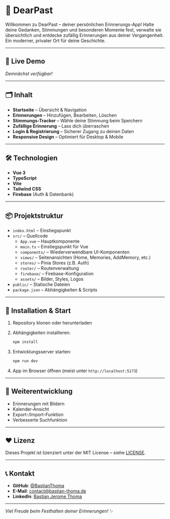 # 📝 DearPast

Willkommen zu DearPast – deiner persönlichen Erinnerungs-App! Halte deine Gedanken, Stimmungen und besonderen Momente fest, verwalte sie übersichtlich und entdecke zufällig Erinnerungen aus deiner Vergangenheit. Ein moderner, privater Ort für deine Geschichte.

---

## 🎉 Live Demo

*Demnächst verfügbar!*

---

## 🗂️ Inhalt

- **Startseite** – Übersicht & Navigation
- **Erinnerungen** – Hinzufügen, Bearbeiten, Löschen
- **Stimmungs-Tracker** – Wähle deine Stimmung beim Speichern
- **Zufällige Erinnerung** – Lass dich überraschen
- **Login & Registrierung** – Sicherer Zugang zu deinen Daten
- **Responsive Design** – Optimiert für Desktop & Mobile

---

## 🛠️ Technologien

- **Vue 3**
- **TypeScript**
- **Vite**
- **Tailwind CSS**
- **Firebase** (Auth & Datenbank)

---

## 📦 Projektstruktur

- `index.html` – Einstiegspunkt
- `src/` – Quellcode
  - `App.vue` – Hauptkomponente
  - `main.ts` – Einstiegspunkt für Vue
  - `components/` – Wiederverwendbare UI-Komponenten
  - `views/` – Seitenansichten (Home, Memories, AddMemory, etc.)
  - `stores/` – Pinia Stores (z.B. Auth)
  - `router/` – Routenverwaltung
  - `firebase/` – Firebase-Konfiguration
  - `assets/` – Bilder, Styles, Logos
- `public/` – Statische Dateien
- `package.json` – Abhängigkeiten & Scripts

---

## 🚀 Installation & Start

1. Repository klonen oder herunterladen
2. Abhängigkeiten installieren:

   ```bash
   npm install
   ```

3. Entwicklungsserver starten:

   ```bash
   npm run dev
   ```

4. App im Browser öffnen (meist unter `http://localhost:5173`)

---

## 🌱 Weiterentwicklung

- Erinnerungen mit Bildern
- Kalender-Ansicht
- Export-/Import-Funktion
- Verbesserte Suchfunktion

---

## ❤️ Lizenz

Dieses Projekt ist lizenziert unter der MIT License – siehe [LICENSE](LICENSE).

---

## 📞 Kontakt

- **GitHub**: [@BastianThoma](https://github.com/BastianThoma)
- **E-Mail**: [contact@bastian-thoma.de](mailto:contact@bastian-thoma.de)
- **LinkedIn**: [Bastian Jerome Thoma](https://www.linkedin.com/in/bastian-thoma/)

---

*Viel Freude beim Festhalten deiner Erinnerungen!* ✨
